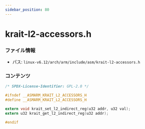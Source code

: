 ```yaml
---
sidebar_position: 80
---
```

# krait-l2-accessors.h

### ファイル情報

- パス: `linux-v6.12/arch/arm/include/asm/krait-l2-accessors.h`

### コンテンツ

```h
/* SPDX-License-Identifier: GPL-2.0 */

#ifndef __ASMARM_KRAIT_L2_ACCESSORS_H
#define __ASMARM_KRAIT_L2_ACCESSORS_H

extern void krait_set_l2_indirect_reg(u32 addr, u32 val);
extern u32 krait_get_l2_indirect_reg(u32 addr);

#endif

```
